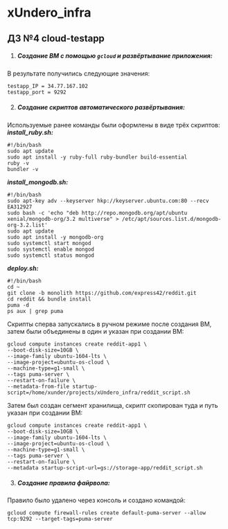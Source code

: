 # xUndero_infra
## ДЗ №4 cloud-testapp
1. ##### Создание ВМ с помощью *`gcloud`* и развёртывание приложения:
В результате получились следующие значения:  

    testapp_IP = 34.77.167.102  
    testapp_port = 9292  
2. ##### Создание скриптов автоматического развёртывания:
Используемые ранее команды были оформлены в виде трёх скриптов:  
***install_ruby.sh:***

    #!/bin/bash
    sudo apt update
    sudo apt install -y ruby-full ruby-bundler build-essential
    ruby -v
    bundler -v
***install_mongodb.sh:***

    #!/bin/bash
    sudo apt-key adv --keyserver hkp://keyserver.ubuntu.com:80 --recv EA312927
    sudo bash -c 'echo "deb http://repo.mongodb.org/apt/ubuntu xenial/mongodb-org/3.2 multiverse" > /etc/apt/sources.list.d/mongodb-org-3.2.list'
    sudo apt update
    sudo apt install -y mongodb-org
    sudo systemctl start mongod
    sudo systemctl enable mongod
    sudo systemctl status mongod
***deploy.sh:***

    #!/bin/bash
    cd ~
    git clone -b monolith https://github.com/express42/reddit.git
    cd reddit && bundle install
    puma -d
    ps aux | grep puma
Скрипты сперва запускались в ручном режиме после создания ВМ, затем были объединены в один и указан при создании ВМ:

    gcloud compute instances create reddit-app1 \
    --boot-disk-size=10GB \
    --image-family ubuntu-1604-lts \
    --image-project=ubuntu-os-cloud \
    --machine-type=g1-small \
    --tags puma-server \
    --restart-on-failure \
    --metadata-from-file startup-script=/home/xunder/projects/xUndero_infra/reddit_script.sh
Затем был создан сегмент хранилища, скрипт скопирован туда и путь указан при создании ВМ:

    gcloud compute instances create reddit-app1 \
    --boot-disk-size=10GB \
    --image-family ubuntu-1604-lts \
    --image-project=ubuntu-os-cloud \
    --machine-type=g1-small \
    --tags puma-server \
    --restart-on-failure \
    --metadata startup-script-url=gs://storage-app/reddit_script.sh
3. ##### Создание правила файрвола:  
Правило было удалено через консоль и создано командой:

    gcloud compute firewall-rules create default-puma-server --allow tcp:9292 --target-tags=puma-server
